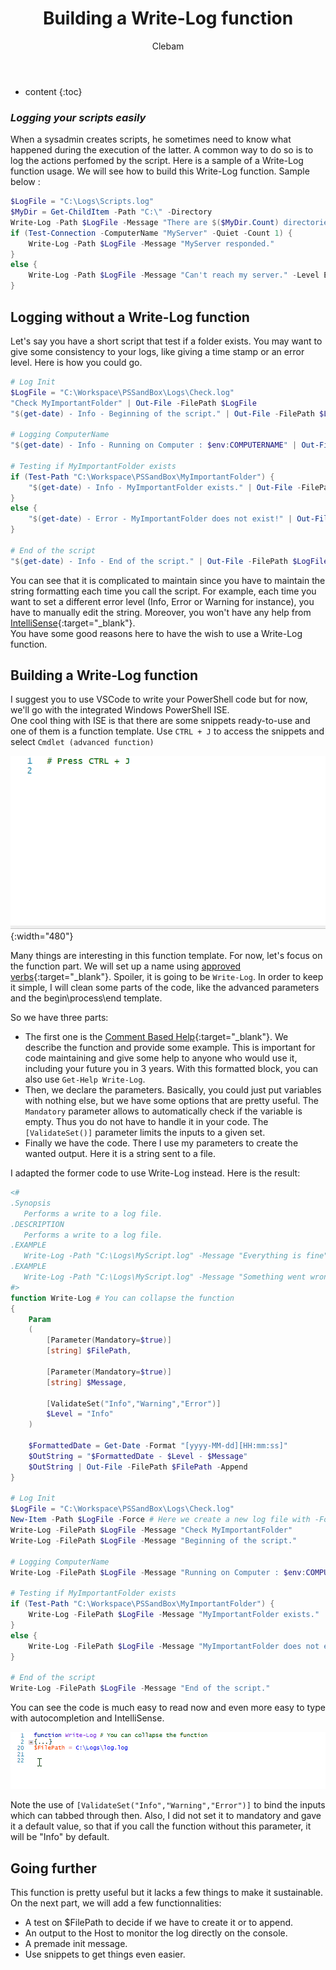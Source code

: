 ﻿---
layout: post
title:  "Building a Write-Log function"
categories: PowerShell
tags: function
author: Clebam
series: Write-Log
---
* content
{:toc}

### _Logging your scripts easily_ 

When a sysadmin creates scripts, he sometimes need to know what happened during the execution of the latter. A common way to do so is to log the actions perfomed by the script. Here is a sample of a Write-Log function usage. We will see how to build this Write-Log function. Sample below :

```powershell
$LogFile = "C:\Logs\Scripts.log"
$MyDir = Get-ChildItem -Path "C:\" -Directory
Write-Log -Path $LogFile -Message "There are $($MyDir.Count) directories in C:\"
if (Test-Connection -ComputerName "MyServer" -Quiet -Count 1) {
    Write-Log -Path $LogFile -Message "MyServer responded."
}
else {
    Write-Log -Path $LogFile -Message "Can't reach my server." -Level Error
}
```

<!--End_Preview-->

## Logging without a Write-Log function

Let's say you have a short script that test if a folder exists. You may want to give some consistency to your logs, like giving a time stamp or an error level. Here is how you could go.

```powershell
# Log Init
$LogFile = "C:\Workspace\PSSandBox\Logs\Check.log"
"Check MyImportantFolder" | Out-File -FilePath $LogFile
"$(get-date) - Info - Beginning of the script." | Out-File -FilePath $LogFile -Append

# Logging ComputerName
"$(get-date) - Info - Running on Computer : $env:COMPUTERNAME" | Out-File -FilePath $LogFile -Append

# Testing if MyImportantFolder exists
if (Test-Path "C:\Workspace\PSSandBox\MyImportantFolder") {
    "$(get-date) - Info - MyImportantFolder exists." | Out-File -FilePath $LogFile -Append
}
else {
    "$(get-date) - Error - MyImportantFolder does not exist!" | Out-File -FilePath $LogFile -Append
}

# End of the script
"$(get-date) - Info - End of the script." | Out-File -FilePath $LogFile -Append
```
You can see that it is complicated to maintain since you have to maintain the string formatting each time you call the script. For example, each time you want to set a different error level (Info, Error or Warning for instance), you have to manually edit the string. Moreover, you won't have any help from [IntelliSense](https://msdn.microsoft.com/en-us/library/hcw1s69b.aspx){:target="_blank"}.  
You have some good reasons here to have the wish to use a Write-Log function.

## Building a Write-Log function

I suggest you to use VSCode to write your PowerShell code but for now, we'll go with the integrated Windows PowerShell ISE.  
One cool thing with ISE is that there are some snippets ready-to-use and one of them is a function template. Use `CTRL + J` to access the snippets and select `Cmdlet (advanced function)`

![ISESnippet](/img/ISESnippet.gif){:width="480"}

Many things are interesting in this function template. For now, let's focus on the function part.
We will set up a name using [approved verbs](https://msdn.microsoft.com/en-us/library/ms714428(v=vs.85).aspx){:target="_blank"}. Spoiler, it is going to be `Write-Log`.
In order to keep it simple, I will clean some parts of the code, like the advanced parameters and the begin\process\end template.

So we have three parts:
* The first one is the [Comment Based Help](https://docs.microsoft.com/en-us/powershell/module/microsoft.powershell.core/about/about_comment_based_help?view=powershell-5.1){:target="_blank"}. We describe the function and provide some example. This is important for code maintaining and give some help to anyone who would use it, including your future you in 3 years. With this formatted block, you can also use `Get-Help Write-Log`.
* Then, we declare the parameters. Basically, you could just put variables with nothing else, but we have some options that are pretty useful. The `Mandatory` parameter allows to automatically check if the variable is empty. Thus you do not have to handle it in your code. The `[ValidateSet()]` parameter limits the inputs to a given set.
* Finally we have the code. There I use my parameters to create the wanted output. Here it is a string sent to a file.

I adapted the former code to use Write-Log instead.
Here is the result:

```powershell
<#
.Synopsis
   Performs a write to a log file.
.DESCRIPTION
   Performs a write to a log file.
.EXAMPLE
   Write-Log -Path "C:\Logs\MyScript.log" -Message "Everything is fine"
.EXAMPLE
   Write-Log -Path "C:\Logs\MyScript.log" -Message "Something went wrong!" -Level Error
#>
function Write-Log # You can collapse the function
{
    Param
    (
        [Parameter(Mandatory=$true)]
        [string] $FilePath,

        [Parameter(Mandatory=$true)]
        [string] $Message,

        [ValidateSet("Info","Warning","Error")]
        $Level = "Info"
    )

    $FormattedDate = Get-Date -Format "[yyyy-MM-dd][HH:mm:ss]"
    $OutString = "$FormattedDate - $Level - $Message"
    $OutString | Out-File -FilePath $FilePath -Append
}

# Log Init
$LogFile = "C:\Workspace\PSSandBox\Logs\Check.log"
New-Item -Path $LogFile -Force # Here we create a new log file with -Force parameter to overwrite the old on if it exists
Write-Log -FilePath $LogFile -Message "Check MyImportantFolder"
Write-Log -FilePath $LogFile -Message "Beginning of the script."

# Logging ComputerName
Write-Log -FilePath $LogFile -Message "Running on Computer : $env:COMPUTERNAME" -Level Warning

# Testing if MyImportantFolder exists
if (Test-Path "C:\Workspace\PSSandBox\MyImportantFolder") {
    Write-Log -FilePath $LogFile -Message "MyImportantFolder exists."
}
else {
    Write-Log -FilePath $LogFile -Message "MyImportantFolder does not exist!" -Level Error
}

# End of the script
Write-Log -FilePath $LogFile -Message "End of the script."
```

You can see the code is much easy to read now and even more easy to type with autocompletion and IntelliSense.

![IntelliSense](/img/WriteLogIntelliSense.gif)

Note the use of `[ValidateSet("Info","Warning","Error")]` to bind the inputs which can tabbed through then. Also, I did not set it to mandatory and gave it a default value, so that if you call the function without this parameter, it will be "Info" by default.


## Going further

This function is pretty useful but it lacks a few things to make it sustainable.
On the next part, we will add a few functionnalities:  
- A test on $FilePath to decide if we have to create it or to append.  
- An output to the Host to monitor the log directly on the console.  
- A premade init message.  
- Use snippets to get things even easier.

